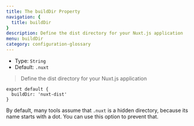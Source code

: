 ```yaml
---
title: The buildDir Property
navigation: {
  title: buildDir
}
description: Define the dist directory for your Nuxt.js application
menu: buildDir
category: configuration-glossary
---
```


- Type: `String`
- Default: `.nuxt`

> Define the dist directory for your Nuxt.js application

```js{}[nuxt.config.js]
export default {
  buildDir: 'nuxt-dist'
}
```

By default, many tools assume that `.nuxt` is a hidden directory, because its name starts with a dot. You can use this option to prevent that.
